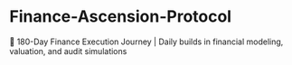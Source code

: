 # Finance-Ascension-Protocol
🚀 180-Day Finance Execution Journey | Daily builds in financial modeling, valuation, and audit simulations
